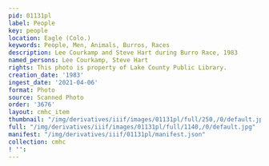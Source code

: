 ```yaml
---
pid: 01131pl
label: People
key: people
location: Eagle (Colo.)
keywords: People, Men, Animals, Burros, Races
description: Lee Courkamp and Steve Hart during Burro Race, 1983
named_persons: Lee Courkamp, Steve Hart
rights: This photo is property of Lake County Public Library.
creation_date: '1983'
ingest_date: '2021-04-06'
format: Photo
source: Scanned Photo
order: '3676'
layout: cmhc_item
thumbnail: "/img/derivatives/iiif/images/01131pl/full/250,/0/default.jpg"
full: "/img/derivatives/iiif/images/01131pl/full/1140,/0/default.jpg"
manifest: "/img/derivatives/iiif/01131pl/manifest.json"
collection: cmhc
! '': 
---
```

